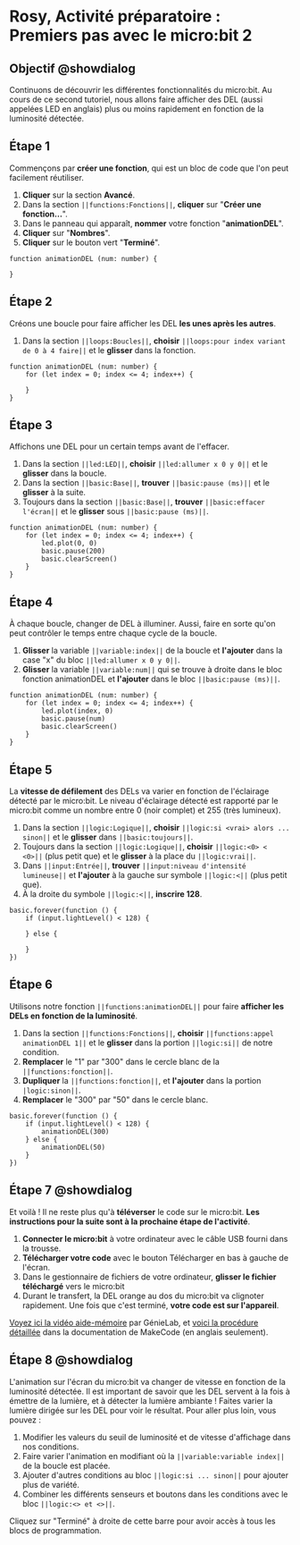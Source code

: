 # Rosy, Activité préparatoire : Premiers pas avec le micro:bit 2

## Objectif @showdialog

Continuons de découvrir les différentes fonctionnalités du micro:bit. Au cours de ce second tutoriel, nous allons faire afficher des DEL (aussi appelées LED en anglais) plus ou moins rapidement en fonction de la luminosité détectée.


## Étape 1

Commençons par **créer une fonction**, qui est un bloc de code que l'on peut facilement réutiliser.

1. **Cliquer** sur la section **Avancé**.
2. Dans la section ``||functions:Fonctions||``, **cliquer** sur "**Créer une fonction...**".
3. Dans le panneau qui apparaît, **nommer** votre fonction "**animationDEL**".
4. **Cliquer** sur "**Nombres**".
5. **Cliquer** sur le bouton vert "**Terminé**".

<!-- <img alt="Animation de l'assemblage des blocs de programmation de l'étape 12." src="https://raw.githubusercontent.com/GenieLabMtl/Rosy_microbit/master/static/images/Activity_01/Rosy_Act1_07.gif" width="80%"> -->

```blocks
function animationDEL (num: number) {
    
}
```


## Étape 2

Créons une boucle pour faire afficher les DEL **les unes après les autres**.

1. Dans la section ``||loops:Boucles||``, **choisir** ``||loops:pour index variant de 0 à 4 faire||`` et le **glisser** dans la fonction.


```blocks
function animationDEL (num: number) {
    for (let index = 0; index <= 4; index++) {

    }
}
```


## Étape 3

Affichons une DEL pour un certain temps avant de l'effacer.

1. Dans la section ``||led:LED||``, **choisir** ``||led:allumer x 0 y 0||`` et le **glisser** dans la boucle.
2. Dans la section ``||basic:Base||``, **trouver** ``||basic:pause (ms)||`` et le **glisser** à la suite.
3. Toujours dans la section ``||basic:Base||``, **trouver** ``||basic:effacer l'écran||`` et le **glisser** sous ``||basic:pause (ms)||``.


```blocks
function animationDEL (num: number) {
    for (let index = 0; index <= 4; index++) {
        led.plot(0, 0)
        basic.pause(200)
        basic.clearScreen()
    }
}
```


## Étape 4

À chaque boucle, changer de DEL à illuminer. Aussi, faire en sorte qu'on peut contrôler le temps entre chaque cycle de la boucle. 

1. **Glisser** la variable ``||variable:index||`` de la boucle et **l'ajouter** dans la case "x" du bloc ``||led:allumer x 0 y 0||``.
2. **Glisser** la variable ``||variable:num||``  qui se trouve à droite dans le bloc fonction animationDEL et **l'ajouter** dans le bloc ``||basic:pause (ms)||``.


```blocks
function animationDEL (num: number) {
    for (let index = 0; index <= 4; index++) {
        led.plot(index, 0)
        basic.pause(num)
        basic.clearScreen()
    }
}
```


## Étape 5

La **vitesse de défilement** des DELs va varier en fonction de l'éclairage détecté par le micro:bit. Le niveau d'éclairage détecté est rapporté par le micro:bit comme un nombre entre 0 (noir complet) et 255 (très lumineux).

1. Dans la section ``||logic:Logique||``, **choisir** ``||logic:si <vrai> alors ... sinon||`` et le **glisser** dans ``||basic:toujours||``.
2. Toujours dans la section ``||logic:Logique||``, **choisir** ``||logic:<0> < <0>||`` (plus petit que) et le **glisser** à la place du ``||logic:vrai||``.
3. Dans ``||input:Entrée||``, **trouver** ``||input:niveau d'intensité lumineuse||`` et **l'ajouter** à la gauche sur symbole ``||logic:<||`` (plus petit que).
4. À la droite du symbole ``||logic:<||``, **inscrire 128**.


```blocks
basic.forever(function () {
    if (input.lightLevel() < 128) {
        
    } else {
        
    }
})
```


## Étape 6

Utilisons notre fonction ``||functions:animationDEL||`` pour faire **afficher les DELs en fonction de la luminosité**.

1. Dans la section ``||functions:Fonctions||``, **choisir** ``||functions:appel animationDEL 1||`` et le **glisser** dans la portion ``||logic:si||`` de notre condition.
2. **Remplacer** le "1" par "300" dans le cercle blanc de la ``||functions:fonction||``.
3. **Dupliquer** la ``||functions:fonction||``, et **l'ajouter** dans la portion ``|logic:sinon||``.
4. **Remplacer** le "300" par "50" dans le cercle blanc.


```blocks
basic.forever(function () {
    if (input.lightLevel() < 128) {
        animationDEL(300)
    } else {
        animationDEL(50)
    }
})
```


## Étape 7 @showdialog

Et voilà ! Il ne reste plus qu'à **téléverser** le code sur le micro:bit. **Les instructions pour la suite sont à la prochaine étape de l'activité**.

1. **Connecter le micro:bit** à votre ordinateur avec le câble USB fourni dans la trousse.
2. **Télécharger votre code** avec le bouton Télécharger en bas à gauche de l'écran.
3. Dans le gestionnaire de fichiers de votre ordinateur, **glisser le fichier téléchargé** vers le micro:bit
4. Durant le transfert, la DEL orange au dos du micro:bit va clignoter rapidement. Une fois que c'est terminé, **votre code est sur l'appareil**.

[Voyez ici la vidéo aide-mémoire](https://youtu.be/H8utNPE3sJo) par GénieLab, et [voici la procédure détaillée](https://makecode.microbit.org/device/usb) dans la documentation de MakeCode (en anglais seulement).


## Étape 8 @showdialog

L'animation sur l'écran du micro:bit va changer de vitesse en fonction de la luminosité détectée. Il est important de savoir que les DEL servent à la fois à émettre de la lumière, et à détecter la lumière ambiante ! Faites varier la lumière dirigée sur les DEL pour voir le résultat. Pour aller plus loin, vous pouvez :

1. Modifier les valeurs du seuil de luminosité et de vitesse d'affichage dans nos conditions.
2. Faire varier l'animation en modifiant où la ``||variable:variable index||`` de la boucle est placée.
3. Ajouter d'autres conditions au bloc ``||logic:si ... sinon||`` pour ajouter plus de variété.
4. Combiner les différents senseurs et boutons dans les conditions avec le bloc ``||logic:<> et <>||``.

Cliquez sur "Terminé" à droite de cette barre pour avoir accès à tous les blocs de programmation.
